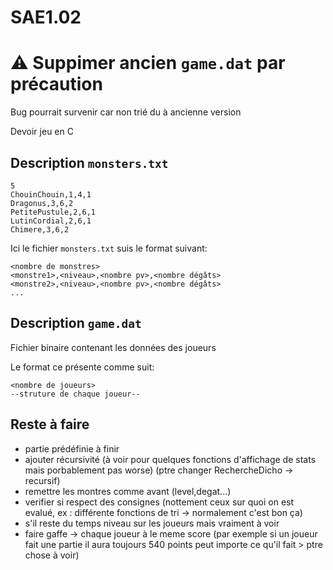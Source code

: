 # SAE1.02

# ⚠ Suppimer ancien ```game.dat``` par précaution 
Bug pourrait survenir car non trié du à ancienne version

Devoir jeu en C

## Description  ```monsters.txt```

```
5
ChouinChouin,1,4,1
Dragonus,3,6,2
PetitePustule,2,6,1
LutinCordial,2,6,1
Chimere,3,6,2
```

Ici le fichier ```monsters.txt``` suis le format suivant:

```
<nombre de monstres>
<monstre1>,<niveau>,<nombre pv>,<nombre dégâts>
<monstre2>,<niveau>,<nombre pv>,<nombre dégâts>
...
```

## Description ```game.dat```

Fichier binaire contenant les données des joueurs

Le format ce présente comme suit:

```
<nombre de joueurs>
--struture de chaque joueur--
```

## Reste à faire

- partie prédéfinie à finir
- ajouter récursivité (à voir pour quelques fonctions d'affichage de stats mais porbablement pas worse)
  (ptre changer RechercheDicho -> recursif)
- remettre les montres comme avant (level,degat...)
- verifier si respect des consignes (nottement ceux sur quoi on est evalué, ex : différente fonctions de tri -> normalement c'est bon ça)
- s'il reste du temps niveau sur les joueurs mais vraiment à voir
- faire gaffe -> chaque joueur à le meme score
  (par exemple si un joueur fait une partie il aura toujours 540 points peut importe ce qu'il fait > ptre chose à voir)
